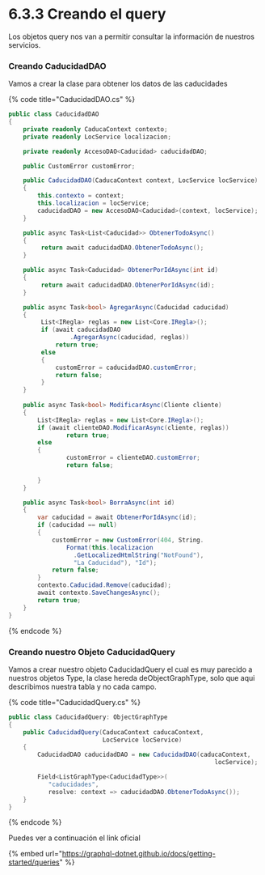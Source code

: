 # 6.3.3 Creando el query

Los objetos query nos van a permitir consultar la información de nuestros servicios.

### Creando CaducidadDAO

Vamos a crear la clase para obtener los datos de las caducidades

{% code title="CaducidadDAO.cs" %}
```csharp
public class CaducidadDAO
{
    private readonly CaducaContext contexto;
    private readonly LocService localizacion;

    private readonly AccesoDAO<Caducidad> caducidadDAO;

    public CustomError customError;

    public CaducidadDAO(CaducaContext context, LocService locService)
    {
        this.contexto = context;
        this.localizacion = locService;
        caducidadDAO = new AccesoDAO<Caducidad>(context, locService);
    }

    public async Task<List<Caducidad>> ObtenerTodoAsync()
    {
         return await caducidadDAO.ObtenerTodoAsync();
    }

    public async Task<Caducidad> ObtenerPorIdAsync(int id)
    {
         return await caducidadDAO.ObtenerPorIdAsync(id);
    }

    public async Task<bool> AgregarAsync(Caducidad caducidad)
    {
         List<IRegla> reglas = new List<Core.IRegla>();
         if (await caducidadDAO
                 .AgregarAsync(caducidad, reglas))
             return true;
         else
         {
             customError = caducidadDAO.customError;
             return false;
         }
    }
      
    public async Task<bool> ModificarAsync(Cliente cliente)
    {
        List<IRegla> reglas = new List<Core.IRegla>();
        if (await clienteDAO.ModificarAsync(cliente, reglas))
                return true;
        else
        {
                customError = clienteDAO.customError;
                return false;
        
        }
    }

    public async Task<bool> BorraAsync(int id)
    {
        var caducidad = await ObtenerPorIdAsync(id);
        if (caducidad == null)
        {
            customError = new CustomError(404, String.
                Format(this.localizacion
                  .GetLocalizedHtmlString("NotFound"), 
                  "La Caducidad"), "Id");
            return false;
        }
        contexto.Caducidad.Remove(caducidad);
        await contexto.SaveChangesAsync();
        return true;
    }
}

```
{% endcode %}

### Creando nuestro Objeto CaducidadQuery

Vamos a crear nuestro objeto CaducidadQuery el cual es muy parecido a nuestros objetos Type, la clase hereda deObjectGraphType, solo que aqui describimos nuestra tabla y no cada campo.

{% code title="CaducidadQuery.cs" %}
```csharp
public class CaducidadQuery: ObjectGraphType
{
    public CaducidadQuery(CaducaContext caducaContext, 
                          LocService locService)
    {
        CaducidadDAO caducidadDAO = new CaducidadDAO(caducaContext, 
                                                         locService);

        Field<ListGraphType<CaducidadType>>(
           "caducidades",
           resolve: context => caducidadDAO.ObtenerTodoAsync());
    }
}
```
{% endcode %}

Puedes ver a continuación el link oficial

{% embed url="https://graphql-dotnet.github.io/docs/getting-started/queries" %}



